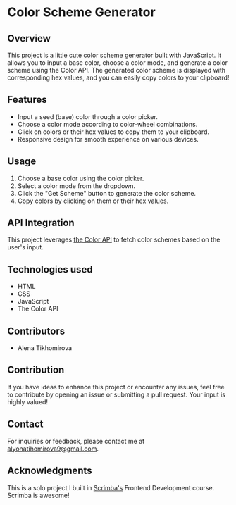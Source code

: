 # Color Scheme Generator

## Overview

This project is a little cute color scheme generator built with JavaScript. It allows you to input a base color, choose a color mode, and generate a color scheme using the Color API. The generated color scheme is displayed with corresponding hex values, and you can easily copy colors to your clipboard!

## Features

- Input a seed (base) color through a color picker.
- Choose a color mode according to color-wheel combinations.
- Click on colors or their hex values to copy them to your clipboard.
- Responsive design for smooth experience on various devices.

## Usage

1. Choose a base color using the color picker.
2. Select a color mode from the dropdown.
3. Click the "Get Scheme" button to generate the color scheme.
4. Copy colors by clicking on them or their hex values.

## API Integration

This project leverages [the Color API](https://www.thecolorapi.com/docs#schemes) to fetch color schemes based on the user's input.

## Technologies used

- HTML
- CSS
- JavaScript
- The Color API

## Contributors

- Alena Tikhomirova

## Contribution

If you have ideas to enhance this project or encounter any issues, feel free to contribute by opening an issue or submitting a pull request. Your input is highly valued!

## Contact
For inquiries or feedback, please contact me at alyonatihomirova9@gmail.com.

## Acknowledgments

This is a solo project I built in [Scrimba's](https://scrimba.com/) Frontend Development course. Scrimba is awesome!
